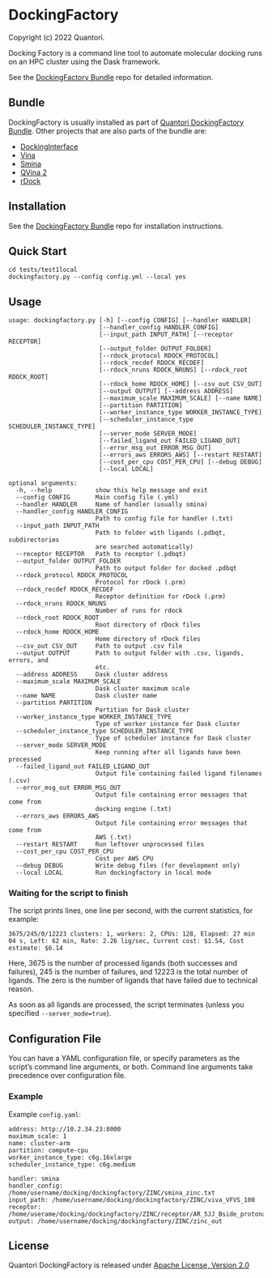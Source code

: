 # DockingFactory 

Copyright (c) 2022 Quantori.

Docking Factory is a command line tool to automate molecular docking runs on an HPC cluster using the Dask framework. 

See the [DockingFactory Bundle](https://github.com/quantori/scip-dockingfactory-bundle) repo for detailed information.

## Bundle

DockingFactory is usually installed as part of [Quantori DockingFactory Bundle](https://github.com/quantori/scip-dockingfactory-bundle). Other projects that are also parts of the bundle are:
- [DockingInterface](https://github.com/quantori/scip-dockinginterface)
- [Vina](https://github.com/quantori/scip-vina)
- [Smina](https://github.com/quantori/scip-smina)
- [QVina 2](https://github.com/quantori/scip-qvina)
- [rDock](https://github.com/quantori/scip-rdock)

## Installation

See the [DockingFactory Bundle](https://github.com/quantori/scip-dockingfactory-bundle) repo for installation instructions.

## Quick Start

```
cd tests/test1local
dockingfactory.py --config config.yml --local yes
```

## Usage

```
usage: dockingfactory.py [-h] [--config CONFIG] [--handler HANDLER]
                         [--handler_config HANDLER_CONFIG]
                         [--input_path INPUT_PATH] [--receptor RECEPTOR]
                         [--output_folder OUTPUT_FOLDER]
                         [--rdock_protocol RDOCK_PROTOCOL]
                         [--rdock_recdef RDOCK_RECDEF]
                         [--rdock_nruns RDOCK_NRUNS] [--rdock_root RDOCK_ROOT]
                         [--rdock_home RDOCK_HOME] [--csv_out CSV_OUT]
                         [--output OUTPUT] [--address ADDRESS]
                         [--maximum_scale MAXIMUM_SCALE] [--name NAME]
                         [--partition PARTITION]
                         [--worker_instance_type WORKER_INSTANCE_TYPE]
                         [--scheduler_instance_type SCHEDULER_INSTANCE_TYPE]
                         [--server_mode SERVER_MODE]
                         [--failed_ligand_out FAILED_LIGAND_OUT]
                         [--error_msg_out ERROR_MSG_OUT]
                         [--errors_aws ERRORS_AWS] [--restart RESTART]
                         [--cost_per_cpu COST_PER_CPU] [--debug DEBUG]
                         [--local LOCAL]

optional arguments:
  -h, --help            show this help message and exit
  --config CONFIG       Main config file (.yml)
  --handler HANDLER     Name of handler (usually smina)
  --handler_config HANDLER_CONFIG
                        Path to config file for handler (.txt)
  --input_path INPUT_PATH
                        Path to folder with ligands (.pdbqt, subdirectories
                        are searched automatically)
  --receptor RECEPTOR   Path to receptor (.pdbqt)
  --output_folder OUTPUT_FOLDER
                        Path to output folder for docked .pdbqt
  --rdock_protocol RDOCK_PROTOCOL
                        Protocol for rDock (.prm)
  --rdock_recdef RDOCK_RECDEF
                        Receptor definition for rDock (.prm)
  --rdock_nruns RDOCK_NRUNS
                        Number of runs for rdock
  --rdock_root RDOCK_ROOT
                        Root directory of rDock files
  --rdock_home RDOCK_HOME
                        Home directory of rDock files
  --csv_out CSV_OUT     Path to output .csv file
  --output OUTPUT       Path to output folder with .csv, ligands, errors, and
                        etc.
  --address ADDRESS     Dask cluster address
  --maximum_scale MAXIMUM_SCALE
                        Dask cluster maximum scale
  --name NAME           Dask cluster name
  --partition PARTITION
                        Partition for Dask cluster
  --worker_instance_type WORKER_INSTANCE_TYPE
                        Type of worker instance for Dask cluster
  --scheduler_instance_type SCHEDULER_INSTANCE_TYPE
                        Type of scheduler instance for Dask cluster
  --server_mode SERVER_MODE
                        Keep running after all ligands have been processed
  --failed_ligand_out FAILED_LIGAND_OUT
                        Output file containing failed ligand filenames (.csv)
  --error_msg_out ERROR_MSG_OUT
                        Output file containing error messages that come from
                        docking engine (.txt)
  --errors_aws ERRORS_AWS
                        Output file containing error messages that come from
                        AWS (.txt)
  --restart RESTART     Run leftover unprocessed files
  --cost_per_cpu COST_PER_CPU
                        Cost per AWS CPU
  --debug DEBUG         Write debug files (for development only)
  --local LOCAL         Run dockingfactory in local mode
```

### Waiting for the script to finish

The script prints lines, one line per second, with the current statistics, for example:
```
3675/245/0/12223 clusters: 1, workers: 2, CPUs: 128, Elapsed: 27 min 04 s, Left: 62 min, Rate: 2.26 lig/sec, Current cost: $1.54, Cost estimate: $6.14
```
Here, 3675 is the number of processed ligands (both successes and failures), 245 is the number of failures, and 12223 is the total number of ligands. The zero is the number of ligands that have failed due to technical reason.

As soon as all ligands are processed, the script terminates (unless you specified `--server_mode=true`).


## Configuration File

You can have a YAML configuration file, or specify parameters as the script’s command line arguments, or both. Command line arguments take precedence over configuration file.

### Example

Example `config.yaml`:

```
address: http://10.2.34.23:8000
maximum_scale: 1
name: cluster-arm
partition: compute-cpu
worker_instance_type: c6g.16xlarge
scheduler_instance_type: c6g.medium

handler: smina
handler_config: /home/username/docking/dockingfactory/ZINC/smina_zinc.txt
input_path: /home/username/docking/dockingfactory/ZINC/viva_VFVS_100
receptor: /home/userame/docking/dockingfactory/ZINC/receptor/AR_5JJ_Bside_protonated.pdbqt
output: /home/username/docking/dockingfactory/ZINC/zinc_out
```

## License

Quantori DockingFactory is released under [Apache License, Version 2.0](LICENSE.md)
